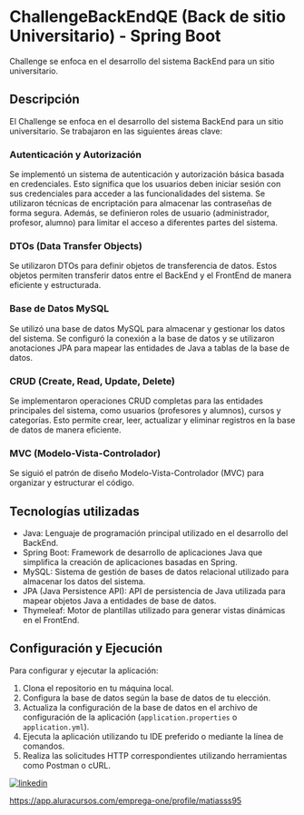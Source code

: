 # ChallengeBackEndQE (Back de sitio Universitario) -  Spring Boot

 Challenge se enfoca en el desarrollo del sistema BackEnd para un sitio universitario.

## Descripción
 El Challenge se enfoca en el desarrollo del sistema BackEnd para un sitio universitario. Se trabajaron en las siguientes áreas clave:

### Autenticación y Autorización
Se implementó un sistema de autenticación y autorización básica basada en credenciales. Esto significa que los usuarios deben iniciar sesión con sus credenciales para acceder a las funcionalidades del sistema. Se utilizaron técnicas de encriptación para almacenar las contraseñas de forma segura. Además, se definieron roles de usuario (administrador, profesor, alumno) para limitar el acceso a diferentes partes del sistema.

### DTOs (Data Transfer Objects)
Se utilizaron DTOs para definir objetos de transferencia de datos. Estos objetos permiten transferir datos entre el BackEnd y el FrontEnd de manera eficiente y estructurada.

### Base de Datos MySQL
Se utilizó una base de datos MySQL para almacenar y gestionar los datos del sistema. Se configuró la conexión a la base de datos y se utilizaron anotaciones JPA para mapear las entidades de Java a tablas de la base de datos.

### CRUD (Create, Read, Update, Delete)
Se implementaron operaciones CRUD completas para las entidades principales del sistema, como usuarios (profesores y alumnos), cursos y categorías. Esto permite crear, leer, actualizar y eliminar registros en la base de datos de manera eficiente.

### MVC (Modelo-Vista-Controlador)
Se siguió el patrón de diseño Modelo-Vista-Controlador (MVC) para organizar y estructurar el código.

## Tecnologías utilizadas

- Java: Lenguaje de programación principal utilizado en el desarrollo del BackEnd.
- Spring Boot: Framework de desarrollo de aplicaciones Java que simplifica la creación de aplicaciones basadas en Spring.
- MySQL: Sistema de gestión de bases de datos relacional utilizado para almacenar los datos del sistema.
- JPA (Java Persistence API): API de persistencia de Java utilizada para mapear objetos Java a entidades de base de datos.
- Thymeleaf: Motor de plantillas utilizado para generar vistas dinámicas en el FrontEnd.

## Configuración y Ejecución

Para configurar y ejecutar la aplicación:

1. Clona el repositorio en tu máquina local.
2. Configura la base de datos según la base de datos de tu elección.
3. Actualiza la configuración de la base de datos en el archivo de configuración de la aplicación (`application.properties` o `application.yml`).
4. Ejecuta la aplicación utilizando tu IDE preferido o mediante la línea de comandos.
5. Realiza las solicitudes HTTP correspondientes utilizando herramientas como Postman o cURL.

 

[![linkedin](https://img.shields.io/badge/linkedin-0A66C2?style=for-the-badge&logo=linkedin&logoColor=white)](https://www.linkedin.com/in/matiasjb95/)

https://app.aluracursos.com/emprega-one/profile/matiasss95
